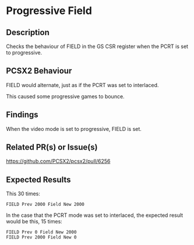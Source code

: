 # Progressive Field

## Description
Checks the behaviour of FIELD in the GS CSR register when the PCRT is set to progressive. 

## PCSX2 Behaviour
FIELD would alternate, just as if the PCRT was set to interlaced.

This caused some progressive games to bounce.

## Findings
When the video mode is set to progressive, FIELD is set.

## Related PR(s) or Issue(s)
https://github.com/PCSX2/pcsx2/pull/6256

## Expected Results

This 30 times:
```
FIELD Prev 2000 Field New 2000
```

In the case that the PCRT mode was set to interlaced, the expected result would be this, 15 times:

```
FIELD Prev 0 Field New 2000
FIELD Prev 2000 Field New 0
```
